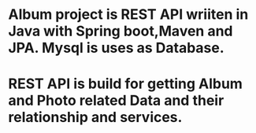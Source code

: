 # Album project is REST API wriiten in Java with Spring boot,Maven and JPA. Mysql is uses as Database.
# REST API is build for getting Album and Photo related Data and their relationship and services.
